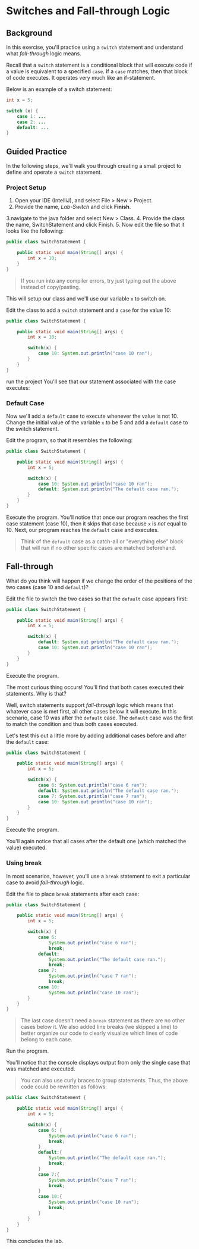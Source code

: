 # Switches and Fall-through Logic

## Background

In this exercise, you'll practice using a `switch` statement and understand what _fall-through_ logic means.

Recall that a `switch` statement is a conditional block that will execute code if a value is equivalent to a specified `case`. If a `case` matches, then that block of code executes. It operates very much like an if-statement. 

Below is an example of a switch statement:

```java
int x = 5;

switch (x) {
    case 1: ...
    case 2: ...
    default: ...
}
```

## Guided Practice

In the following steps, we'll walk you through creating a small project to define and operate a `switch` statement. 

### Project Setup

1. Open your IDE (IntelliJ), and select File > New > Project.
2. Provide the name, _Lab-Switch_ and click **Finish**.
   
3.navigate to the java folder and select New > Class.
4. Provide the class the name, SwitchStatement and click Finish. 
5. Now edit the file so that it looks like the following:
    
```java
public class SwitchStatement {

	public static void main(String[] args) {
		int x = 10;
	}
}
```

> If you run into any compiler errors, try just typing out the above instead of copy/pasting.

This will setup our class and we'll use our variable `x` to switch on.

Edit the class to add a `switch` statement and a `case` for the value 10:

```java
public class SwitchStatement {

    public static void main(String[] args) {
        int x = 10;

        switch(x) {
        	case 10: System.out.println("case 10 ran");
        }
    }
}
```

run the project 
You'll see that our statement associated with the case executes:



### Default Case

Now we'll add a `default` case to execute whenever the value is not 10. Change the initial value of the variable `x` to be 5 and add a `default` case to the switch statement. 

Edit the program, so that it resembles the following:

```java
public class SwitchStatement {

	public static void main(String[] args) {
		int x = 5;

		switch(x) {
			case 10: System.out.println("case 10 ran");
			default: System.out.println("The default case ran.");
		}
	}
}
```

Execute the program. You'll notice that once our program reaches the first case statement (case 10), then it skips that case because `x` is _not_ equal to 10. Next, our program reaches the `default` case and executes. 

> Think of the `default` case as a catch-all or "everything else" block that will run if no other specific cases are matched beforehand.


## Fall-through

What do you think will happen if we change the order of the positions of the two cases (case 10 and `default`)?

Edit the file to switch the two cases so that the `default` case appears first:

```java
public class SwitchStatement {

	public static void main(String[] args) {
		int x = 5;

		switch(x) {
			default: System.out.println("The default case ran.");
			case 10: System.out.println("case 10 ran");
		}
	}
}
```

Execute the program.

The most curious thing occurs! You'll find that both cases executed their statements. Why is that?

Well, switch statements support _fall-through_ logic which means that whatever case is met first, all other cases below it will execute. In this scenario, case 10 was after the `default` case. The `default` case was the first to match the condition and thus both cases executed.

Let's test this out a little more by adding additional cases before and after the `default` case:

```java
public class SwitchStatement {

    public static void main(String[] args) {
        int x = 5;

        switch(x) {
            case 6: System.out.println("case 6 ran");
            default: System.out.println("The default case ran.");
            case 7: System.out.println("case 7 ran");
            case 10: System.out.println("case 10 ran");
        }
    }
}
```

Execute the program.

You'll again notice that all cases after the default one (which matched the value) executed.



### Using break

In most scenarios, however, you'll use a `break` statement to exit a particular case to avoid _fall-through_ logic.

Edit the file to place `break` statements after each case:

```java
public class SwitchStatement {

    public static void main(String[] args) {
        int x = 5;

        switch(x) {
            case 6:
                System.out.println("case 6 ran");
                break;
            default:
                System.out.println("The default case ran.");
                break;
            case 7:
                System.out.println("case 7 ran");
                break;
            case 10:
                System.out.println("case 10 ran");
        }
    }
}
```

> The last case doesn't need a `break` statement as there are no other cases below it. 
> We also added line breaks (we skipped a line) to better organize our code to clearly visualize which lines of code belong to each case. 

Run the program.

You'll notice that the console displays output from only the single case that was matched and executed.



> You can also use curly braces to group statements. Thus, the above code could be rewritten as follows:

```java
public class SwitchStatement {

    public static void main(String[] args) {
        int x = 5;

        switch(x) {
            case 6: {
                System.out.println("case 6 ran");
                break;
            }
            default:{
                System.out.println("The default case ran.");
                break;
            }
            case 7:{
                System.out.println("case 7 ran");
                break;
            }
            case 10:{
                System.out.println("case 10 ran");
                break;
            }
        }
    }
}
```

This concludes the lab.